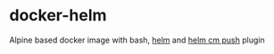 # docker-helm
Alpine based docker image with bash, [helm](https://helm.sh/) and [helm cm push](https://github.com/chartmuseum/helm-push) plugin  
